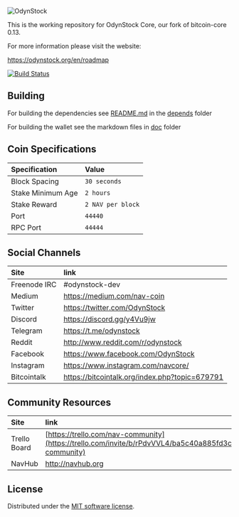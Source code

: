 ![OdynStock](./img/logo-extended.png)

This is the working repository for OdynStock Core, our fork of bitcoin-core 0.13.

For more information please visit the website:

 https://odynstock.org/en/roadmap 

[![Build Status](https://travis-ci.org/odynstock/odynstock-core.svg?branch=master)](https://travis-ci.org/odynstock/odynstock-core)

## Building

For building the dependencies see [README.md](depends/README.md) in the [depends](depends) folder

For building the wallet see the markdown files in [doc](doc) folder

## Coin Specifications

| Specification | Value |
|:-----------|:-----------|
| Block Spacing | `30 seconds` |
| Stake Minimum Age | `2 hours` |
 | Stake Reward | `2 NAV per block` | 
| Port | `44440` |
| RPC Port | `44444` |

## Social Channels

| Site | link |
|:-----------|:-----------|
| Freenode IRC | #odynstock-dev |
| Medium | https://medium.com/nav-coin |
| Twitter | https://twitter.com/OdynStock |
| Discord | https://discord.gg/y4Vu9jw |
| Telegram | https://t.me/odynstock |
| Reddit | http://www.reddit.com/r/odynstock |
| Facebook | https://www.facebook.com/OdynStock |
| Instagram | https://www.instagram.com/navcore/ |
| Bitcointalk | https://bitcointalk.org/index.php?topic=679791 |

## Community Resources

| Site         | link                                                                                                                    |
| :----------- | :---------------------------------------------------------------------------------------------------------------------- |
| Trello Board | [https://trello.com/nav-community](https://trello.com/invite/b/rPdvVVL4/ba5c40a885fd3c02cda2a8b406ff7124/nav-community) |
| NavHub       | http://navhub.org                                                                                                       |



License
---------------------
Distributed under the [MIT software license](http://www.opensource.org/licenses/mit-license.php).
